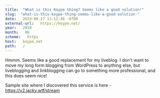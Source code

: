 ```yaml
---
title:  "What is this Koype thing? Seems like a good solution!" 
slug:  "what-is-this-koype-thing-seems-like-a-good-solution-" 
date:   2019-06-27 11:12:46 -0700 
external-url:   https://koype.net/ 
year:   2019 
month:   06 
scheme:   https 
host:   koype.net 
path:   / 
---
```


Hmmm. Seems like a good replacement for my liveblog. I don't want to move my long form blogging from WordPress to anything else, but liveblogging and linkblogging can go to something more professional, and this does seem nice!

Sample site where I discovered this service is here - https://v2.jacky.wtf/stream